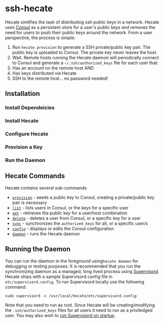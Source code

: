 # ssh-hecate

Hecate simlifies the task of distributing ssh public keys in a network.  Hecate uses [Consul](https://www.consul.io/) as a persistent store for a user's public keys and removes the need for users to push their public keys around the network.  From a user perspective, the process is simple:

1. Run `hecate provision` to generate a SSH private/public key pair.  The public key is uploaded to Consul.  The private key never leaves the host.
2. Wait.  Remote hosts running the Hecate daemon will periodically connect to Consul and generate a `~/.ssh/authorized_keys` file for each user that:
  1. Has an account on the remote host AND
  2. Has keys distributed via Hecate
3. SSH to the remote host... no password needed!

## Installation
### Install Dependeicies
### Install Hecate
### Configure Hecate
### Provision a Key
### Run the Daemon

## Hecate Commands
Hecate contains several sub-commands
* [`provision`](https://github.com/ncfritz/ssh-hecate/wiki/provision) - seeds a public key to Consul, creating a private/public key pair is necessary
* [`list`](https://github.com/ncfritz/ssh-hecate/wiki/list) - lists users in Consul, or the keys for a specific user
* [`get`](https://github.com/ncfritz/ssh-hecate/wiki/get) - retrieves the public key for a user/host combination
* [`delete`](https://github.com/ncfritz/ssh-hecate/wiki/delete) - deletes a user from Consul, or a specific key for a user
* [`sync`](https://github.com/ncfritz/ssh-hecate/wiki/sync) - synchronizes the `authorized_keys` for all, or a specific user/s
* [`config`](https://github.com/ncfritz/ssh-hecate/wiki/config) - displays or edits the Consul configuration
* [`daemon`](https://github.com/ncfritz/ssh-hecate/wiki/daemon) - runs the Hecate daemon

## Running the Daemon
You can run the daemon in the foreground using`hecate daemon` for debugging or testing purposes.  It is recommended that you run the synchronizing daemon as a managed, long lived process using [Supervisord](http://supervisord.org/).  Hecate ships with a sample Supervisord config file in `etc/supervisord.config`.  To run Supervisord locally use the following command:

```
sudo supervisord -c /usr/local/hecate/etc/supervisord.config 
```

Note that you need to run as root.  Since Hecate will be creating/modifying the `.ssh/authorized_keys` files for all users it need to run as a priviledged user.  You may also wish to [run Supervisord on startup](http://supervisord.org/running.html#running-supervisord-automatically-on-startup).
